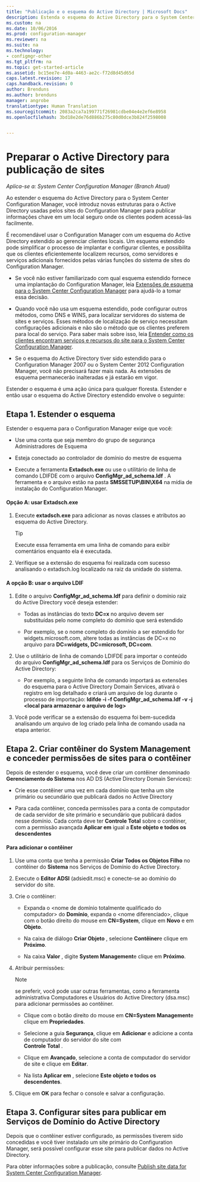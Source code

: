 ```yaml
---
title: "Publicação e o esquema do Active Directory | Microsoft Docs"
description: Estenda o esquema do Active Directory para o System Center Configuration Manager para simplificar o processo de implantar e configurar clientes.
ms.custom: na
ms.date: 10/06/2016
ms.prod: configuration-manager
ms.reviewer: na
ms.suite: na
ms.technology:
- configmgr-other
ms.tgt_pltfrm: na
ms.topic: get-started-article
ms.assetid: bc15ee7e-4d0a-4463-ae2c-f72d8d45d65d
caps.latest.revision: 17
caps.handback.revision: 0
author: Brenduns
ms.author: brenduns
manager: angrobe
translationtype: Human Translation
ms.sourcegitcommit: 2083a2ca7a199771f26981cdbe04e4e2ef6e8958
ms.openlocfilehash: 3bd18e2de76d886b275c80d0dce3b824f2598008


---
```

# <a name="prepare-active-directory-for-site-publishing"></a>Preparar o Active Directory para publicação de sites

*Aplica-se a: System Center Configuration Manager (Branch Atual)*

Ao estender o esquema do Active Directory para o System Center Configuration Manager, você introduz novas estruturas para o Active Directory usadas pelos sites do Configuration Manager para publicar informações chave em um local seguro onde os clientes podem acessá-las facilmente.  

 É recomendável usar o Configuration Manager com um esquema do Active Directory estendido ao gerenciar clientes locais. Um esquema estendido pode simplificar o processo de implantar e configurar clientes, e possibilita que os clientes eficientemente localizem recursos, como servidores e serviços adicionais fornecidos pelas várias funções do sistema de sites do Configuration Manager.  

-   Se você não estiver familiarizado com qual esquema estendido fornece uma implantação do Configuration Manager, leia [Extensões de esquema para o System Center Configuration Manager](../../../core/plan-design/network/schema-extensions.md) para ajudá-lo a tomar essa decisão.  

-   Quando você não usa um esquema estendido, pode configurar outros métodos, como DNS e WINS, para localizar servidores do sistema de sites e serviços. Esses métodos de localização de serviço necessitam configurações adicionais e não são o método que os clientes preferem para local do serviço. Para saber mais sobre isso, leia [Entender como os clientes encontram serviços e recursos do site para o System Center Configuration Manager](../../../core/plan-design/hierarchy/understand-how-clients-find-site-resources-and-services.md).  

-   Se o esquema do Active Directory tiver sido estendido para o Configuration Manager 2007 ou o System Center 2012 Configuration Manager, você não precisará fazer mais nada. As extensões de esquema permanecerão inalteradas e já estarão em vigor.  

Estender o esquema é uma ação única para qualquer floresta. Estender e então usar o esquema do Active Directory estendido envolve o seguinte:  

## <a name="step-1-extend-the-schema"></a>Etapa 1. Estender o esquema  
Estender o esquema para o Configuration Manager exige que você:  

-   Use uma conta que seja membro do grupo de segurança Administradores de Esquema  

-   Esteja conectado ao controlador de domínio do mestre de esquema  

-   Execute a ferramenta **Extadsch.exe** ou use o utilitário de linha de comando LDIFDE com o arquivo **ConfigMgr_ad_schema.ldf** . A ferramenta e o arquivo estão na pasta **SMSSETUP\BIN\X64** na mídia de instalação do Configuration Manager.  

#### <a name="option-a-use-extadschexe"></a>Opção A: usar Extadsch.exe  

1.  Execute **extadsch.exe** para adicionar as novas classes e atributos ao esquema do Active Directory.  

    > [!TIP]  
    >  Execute essa ferramenta em uma linha de comando para exibir comentários enquanto ela é executada.  

2.  Verifique se a extensão do esquema foi realizada com sucesso analisando o extadsch.log localizado na raiz da unidade do sistema.  

#### <a name="option-b-use-the-ldif-file"></a>A opção B: usar o arquivo LDIF  

1.  Edite o arquivo **ConfigMgr_ad_schema.ldf** para definir o domínio raiz do Active Directory você deseja estender:  

    -   Todas as instâncias do texto **DC=x** no arquivo devem ser substituídas pelo nome completo do domínio que será estendido  

    -   Por exemplo, se o nome completo do domínio a ser estendido for widgets.microsoft.com, altere todas as instâncias de DC=x no arquivo para **DC=widgets, DC=microsoft, DC=com**.  

2.  Use o utilitário de linha de comando LDIFDE para importar o conteúdo do arquivo **ConfigMgr_ad_schema.ldf** para os Serviços de Domínio do Active Directory:  

    -   Por exemplo, a seguinte linha de comando importará as extensões do esquema para o Active Directory Domain Services, ativará o registro em log detalhado e criará um arquivo de log durante o processo de importação: **ldifde -i -f ConfigMgr_ad_schema.ldf -v -j &lt;local para armazenar o arquivo de log\>**  

3.  Você pode verificar se a extensão do esquema foi bem-sucedida analisando um arquivo de log criado pela linha de comando usada na etapa anterior.  

## <a name="step-2--create-the-system-management-container-and-grant-sites-permissions-to-the-container"></a>Etapa 2.  Criar contêiner do System Management e conceder permissões de sites para o contêiner  
 Depois de estender o esquema, você deve criar um contêiner denominado **Gerenciamento do Sistema** nos AD DS (Active Directory Domain Services):  

-   Crie esse contêiner uma vez em cada domínio que tenha um site primário ou secundário que publicará dados no Active Directory  

-   Para cada contêiner, conceda permissões para a conta de computador de cada servidor de site primário e secundário que publicará dados nesse domínio. Cada conta deve ter **Controle Total** sobre o contêiner, com a permissão avançada **Aplicar em** igual a **Este objeto e todos os descendentes**  

#### <a name="to-add-the-container"></a>Para adicionar o contêiner  

1.  Use uma conta que tenha a permissão **Criar Todos os Objetos Filho** no contêiner do **Sistema** nos Serviços de Domínio do Active Directory.  

2.  Execute o **Editor ADSI** (adsiedit.msc) e conecte-se ao domínio do servidor do site.  

3.  Crie o contêiner:  

    -   Expanda o &lt;nome de domínio totalmente qualificado do computador\> do **Domínio**, expanda o &lt;nome diferenciado\>, clique com o botão direito do mouse em **CN=System**, clique em **Novo** e em **Objeto**.  

    -   Na caixa de diálogo **Criar Objeto** , selecione **Contêiner**e clique em **Próximo**.  

    -   Na caixa **Valor** , digite **System Management**e clique em **Próximo**.  

4.  Atribuir permissões:  

    > [!NOTE]  
    >  se preferir, você pode usar outras ferramentas, como a ferramenta administrativa Computadores e Usuários do Active Directory (dsa.msc) para adicionar permissões ao contêiner.  

    -   Clique com o botão direito do mouse em **CN=System Management**e clique em **Propriedades**.  

    -   Selecione a guia **Segurança**, clique em **Adicionar** e adicione a conta de computador do servidor do site com  
        **Controle Total** .  

    -   Clique em **Avançado**, selecione a conta de computador do servidor de site e clique em **Editar**.  

    -   Na lista **Aplicar em** , selecione **Este objeto e todos os descendentes**.  

5.  Clique em **OK** para fechar o console e salvar a configuração.  

## <a name="step-3-configure-sites-to-publish-to-active-directory-domain-services"></a>Etapa 3. Configurar sites para publicar em Serviços de Domínio do Active Directory  
 Depois que o contêiner estiver configurado, as permissões tiverem sido concedidas e você tiver instalado um site primário do Configuration Manager, será possível configurar esse site para publicar dados no Active Directory.  

 Para obter informações sobre a publicação, consulte [Publish site data for System Center Configuration Manager](../../../core/servers/deploy/configure/publish-site-data.md).  



<!--HONumber=Dec16_HO3-->


